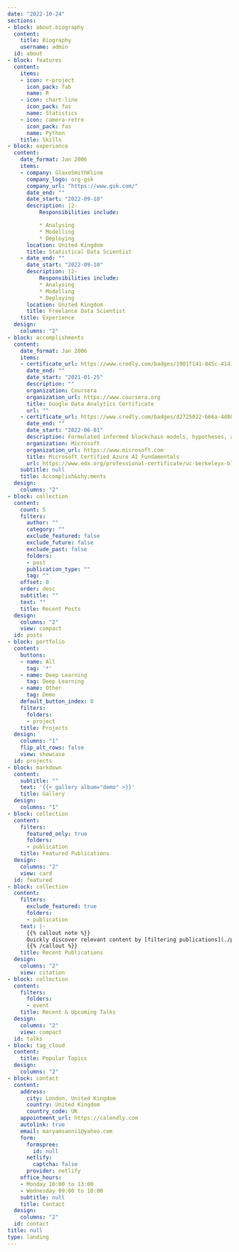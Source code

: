 ```yaml
---
date: "2022-10-24"
sections:
- block: about.biography
  content:
    title: Biography
    username: admin
  id: about
- block: features
  content:
    items:
    - icon: r-project
      icon_pack: fab
      name: R
    - icon: chart-line
      icon_pack: fas
      name: Statistics
    - icon: camera-retro
      icon_pack: fas
      name: Python
    title: Skills
- block: experience
  content:
    date_format: Jan 2006
    items:
    - company: GlaxoSmithKline
      company_logo: org-gsk
      company_url: "https://www.gsk.com/"
      date_end: ""
      date_start: "2022-09-10"
      description: |2-
          Responsibilities include:

          * Analysing
          * Modelling
          * Deploying
      location: United Kingdom
      title: Statistical Data Scientist
    - date_end: ""
      date_start: "2022-09-10"
      description: |2-
          Responsibilities include:
          * Analysing
          * Modelling
          * Deploying
      location: United Kingdom
      title: Freelance Data Scientist      
    title: Experience
  design:
    columns: "2"
- block: accomplishments
  content:
    date_format: Jan 2006
    items:
    - certificate_url: https://www.credly.com/badges/1901f141-845c-4143-b33b-6b36bcb6c2af/public_url
      date_end: ""
      date_start: "2021-01-25"
      description: ""
      organization: Coursera
      organization_url: https://www.coursera.org
      title: Google Data Analytics Certificate
      url: ""
    - certificate_url: https://www.credly.com/badges/d2725022-b66a-4d80-b250-b26d9ab40714?source=linked_in_profile
      date_end: ""
      date_start: "2022-06-01"
      description: Formulated informed blockchain models, hypotheses, and use cases.
      organization: Microsoft
      organization_url: https://www.microsoft.com
      title: Microsoft Certified Azure AI Fundamentals
      url: https://www.edx.org/professional-certificate/uc-berkeleyx-blockchain-fundamentals
    subtitle: null
    title: Accomplish&shy;ments
  design:
    columns: "2"
- block: collection
  content:
    count: 5
    filters:
      author: ""
      category: ""
      exclude_featured: false
      exclude_future: false
      exclude_past: false
      folders:
      - post
      publication_type: ""
      tag: ""
    offset: 0
    order: desc
    subtitle: ""
    text: ""
    title: Recent Posts
  design:
    columns: "2"
    view: compact
  id: posts
- block: portfolio
  content:
    buttons:
    - name: All
      tag: '*'
    - name: Deep Learning
      tag: Deep Learning
    - name: Other
      tag: Demo
    default_button_index: 0
    filters:
      folders:
      - project
    title: Projects
  design:
    columns: "1"
    flip_alt_rows: false
    view: showcase
  id: projects
- block: markdown
  content:
    subtitle: ""
    text: '{{< gallery album="demo" >}}'
    title: Gallery
  design:
    columns: "1"
- block: collection
  content:
    filters:
      featured_only: true
      folders:
      - publication
    title: Featured Publications
  design:
    columns: "2"
    view: card
  id: featured
- block: collection
  content:
    filters:
      exclude_featured: true
      folders:
      - publication
    text: |-
      {{% callout note %}}
      Quickly discover relevant content by [filtering publications](./publication/).
      {{% /callout %}}
    title: Recent Publications
  design:
    columns: "2"
    view: citation
- block: collection
  content:
    filters:
      folders:
      - event
    title: Recent & Upcoming Talks
  design:
    columns: "2"
    view: compact
  id: talks
- block: tag_cloud
  content:
    title: Popular Topics
  design:
    columns: "2"
- block: contact
  content:
    address:
      city: London, United Kingdom
      country: United Kingdom
      country_code: UK
    appointment_url: https://calendly.com
    autolink: true
    email: maryamsanni1@yahoo.com
    form:
      formspree:
        id: null
      netlify:
        captcha: false
      provider: netlify
    office_hours:
    - Monday 10:00 to 13:00
    - Wednesday 09:00 to 10:00
    subtitle: null
    title: Contact
  design:
    columns: "2"
  id: contact
title: null
type: landing
---
```

